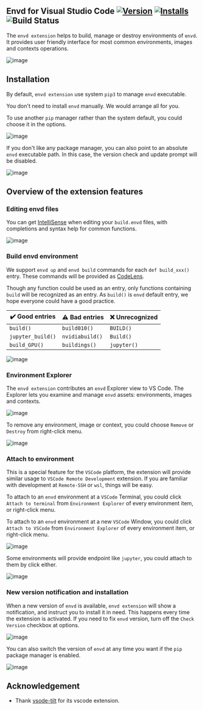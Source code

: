 ## Envd for Visual Studio Code  [![Version](https://img.shields.io/visual-studio-marketplace/v/tensorchord.vscode-envd)](https://marketplace.visualstudio.com/items?itemName=ms-azuretools.vscode-docker) [![Installs](https://img.shields.io/visual-studio-marketplace/i/tensorchord.vscode-envd)](https://marketplace.visualstudio.com/items?itemName=ms-azuretools.vscode-docker) ![Build Status](https://github.com/tensorchord/vscode-envd/actions/workflows/CI.yml/badge.svg)

The `envd extension` helps to build, manage or destroy environments of `envd`. It provides user friendly interface for most common environments, images and contexts operations.

![image](./docs/images/extension.gif)

## Installation

By default, `envd extension` use system `pip3` to manage `envd` executable.

You don't need to install `envd` manually. We would arrange all for you.

To use another `pip` manager rather than the system default, you could choose it in the options.

![image](./docs/images/pick-manager.gif)

If you don't like any package manager, you can also point to an absolute `envd` executable path. In this case, the version check and update prompt will be disabled.

![image](./docs/images/pick-path.gif)

## Overview of the extension features

### Editing envd files

You can get [IntelliSense](https://code.visualstudio.com/docs/editor/intellisense) when editing your `build.envd` files, with completions and syntax help for common functions.

![image](./docs/images/code-edit.gif)

### Build envd environment

We support `envd up` and `envd build` commands for each `def build_xxx()` entry. These commands will be provided as [CodeLens](https://code.visualstudio.com/blogs/2017/02/12/code-lens-roundup). 

Though any function could be used as an entry, only functions containing `build` will be recognized as an entry. As `build()` is `envd` default entry, we hope everyone could have a good practice.

| **✔️** Good entries | ⚠️ Bad entries   | ❌ Unrecognized |
| ------------------ | --------------- | -------------- |
| `build()`          | `build010()`    | `BUILD()`      |
| `jupyter_build()`  | `nvidiabuild()` | `Build()`      |
| `build_GPU()`      | `buildings()`   | `jupyter()`    |

![image](./docs/images/env-build.gif)

### Environment Explorer

The `envd extension` contributes an `envd` Explorer view to VS Code. The Explorer lets you examine and manage `envd` assets: environments, images and contexts. 

![image](./docs/images/explorer.gif)

To remove any environment, image or context, you could choose `Remove` or `Destroy` from right-click menu.

![image](./docs/images/explorer-destroy.gif)

### Attach to environment

This is a special feature for the `VSCode` platform, the extension will provide similar usage to `VSCode Remote Development` extension. If you are familiar with development at `Remote-SSH` or `wsl`, things will be easy.

To attach to an `envd` environment at a `VSCode` Terminal, you could click `Attach to terminal` from `Environment Explorer` of every environment item, or right-click menu.

To attach to an `envd` environment at a new `VSCode` Window, you could click `Attach to VSCode` from `Environment Explorer` of every environment item, or right-click menu.

![image](./docs/images/attach.gif)

Some environments will provide endpoint like `jupyter`, you could attach to them by click either.

![image](./docs/images/attach-endpoint.gif)

### New version notification and installation

When a new version of `envd` is available, `envd extension` will show a notification, and instruct you to install it in need. This happens every time the extension is activated. If you need to fix `envd` version, turn off the `Check Version` checkbox at options.

![image](./docs/images/auto-update.gif)

You can also switch the version of `envd` at any time you want if the `pip` package manager is enabled.

![image](./docs/images/switch-version.gif)

## Acknowledgement

- Thank [vsode-tilt](https://github.com/tilt-dev/vscode-tilt) for its vscode extension.
